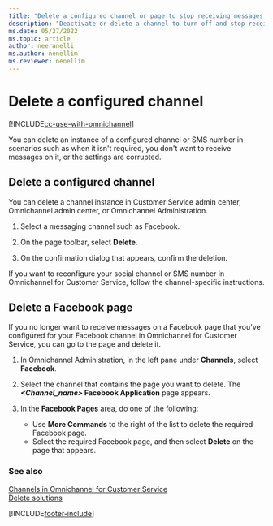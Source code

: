 ```yaml
---
title: "Delete a configured channel or page to stop receiving messages | MicrosoftDocs"
description: "Deactivate or delete a channel to turn off and stop receiving messages on the channel in Omnichannel for Customer Service."
ms.date: 05/27/2022
ms.topic: article
author: neeranelli
ms.author: nenellim
ms.reviewer: nenellim
---
```

# Delete a configured channel

[!INCLUDE[cc-use-with-omnichannel](../../includes/cc-use-with-omnichannel.md)]

You can delete an instance of a configured channel or SMS number in scenarios such as when it isn't required, you don't want to receive messages on it, or the settings are corrupted.

## Delete a configured channel

You can delete a channel instance in Customer Service admin center, Omnichannel admin center, or Omnichannel Administration.

1. Select a messaging channel such as Facebook.

1. On the page toolbar, select **Delete**.

1. On the confirmation dialog that appears, confirm the deletion.

If you want to reconfigure your social channel or SMS number in Omnichannel for Customer Service, follow the channel-specific instructions.

## Delete a Facebook page

If you no longer want to receive messages on a Facebook page that you've configured for your Facebook channel in Omnichannel for Customer Service, you can go to the page and delete it.

1. In Omnichannel Administration, in the left pane under **Channels**, select **Facebook**.

2. Select the channel that contains the page you want to delete. The ***<Channel_name>* Facebook Application** page appears.

3. In the **Facebook Pages** area, do one of the following:
   - Use **More Commands** to the right of the list to delete the required Facebook page.
   - Select the required Facebook page, and then select **Delete** on the page that appears.

### See also

[Channels in Omnichannel for Customer Service](../use/channels.md)  
[Delete solutions](../implement/delete-solution.md)  


[!INCLUDE[footer-include](../../includes/footer-banner.md)]
